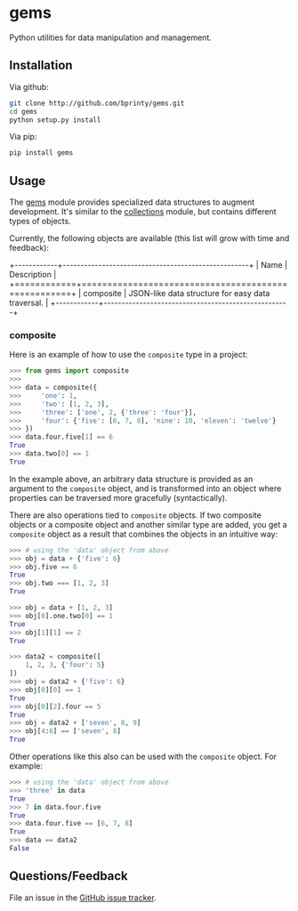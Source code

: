 gems
===============================

Python utilities for data manipulation and management.


Installation
------------

Via github:

```bash
git clone http://github.com/bprinty/gems.git
cd gems
python setup.py install
```

Via pip:

```bash
pip install gems
```


Usage
-----

The [gems](http://github.com/bprinty/gems) module provides specialized data structures to augment development. It's similar to the [collections](https://docs.python.org/2/library/collections.html) module, but contains different types of objects.

Currently, the following objects are available (this list will grow with time and feedback):

+------------+----------------------------------------------------+ 
| Name       | Description                                        | 
+============+====================================================+ 
| composite  | JSON-like data structure for easy data traversal.  | 
+------------+----------------------------------------------------+ 

### composite

Here is an example of how to use the ``composite`` type in a project:

```python
>>> from gems import composite
>>>
>>> data = composite({
>>>     'one': 1,
>>>     'two': [1, 2, 3],
>>>     'three': ['one', 2, {'three': 'four'}],
>>>     'four': {'five': [6, 7, 8], 'nine': 10, 'eleven': 'twelve'}
>>> })
>>> data.four.five[1] == 6
True
>>> data.two[0] == 1
True
```

In the example above, an arbitrary data structure is provided as an argument to the ``composite`` object, and is transformed into an object where properties can be traversed more gracefully (syntactically).

There are also operations tied to ``composite`` objects. If two composite objects or a composite object and another similar type are added, you get a ``composite`` object as a result that combines the objects in an intuitive way:

```python
>>> # using the 'data' object from above
>>> obj = data + {'five': 6}
>>> obj.five == 6
True
>>> obj.two === [1, 2, 3]
True

>>> obj = data + [1, 2, 3]
>>> obj[0].one.two[0] == 1
True
>>> obj[1][1] == 2
True

>>> data2 = composite([
    1, 2, 3, {'four': 5}
])
>>> obj = data2 + {'five': 6}
>>> obj[0][0] == 1
True
>>> obj[0][2].four == 5
True
>>> obj = data2 + ['seven', 8, 9]
>>> obj[4:6] == ['seven', 8]
True
```

Other operations like this also can be used with the ``composite`` object. For example:

```python
>>> # using the 'data' object from above
>>> 'three' in data
True
>>> 7 in data.four.five
True
>>> data.four.five == [6, 7, 8]
True
>>> data == data2
False
```


Questions/Feedback
------------------

File an issue in the [GitHub issue tracker](https://github.com/bprinty/animation/issues).
